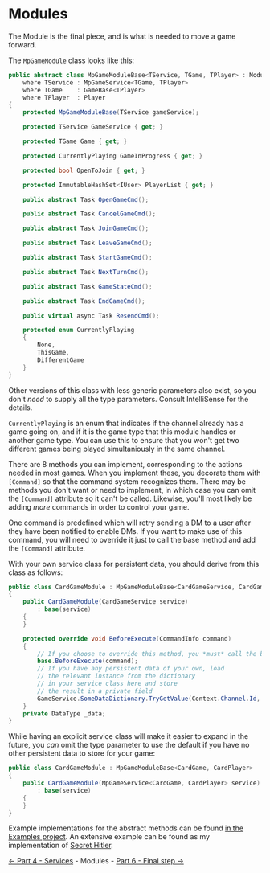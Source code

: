 ﻿Modules
=======

The Module is the final piece, and is what is needed to move a game forward.

The `MpGameModule` class looks like this:
```cs
public abstract class MpGameModuleBase<TService, TGame, TPlayer> : ModuleBase<ICommandContext>
    where TService : MpGameService<TGame, TPlayer>
    where TGame    : GameBase<TPlayer>
    where TPlayer  : Player
{
    protected MpGameModuleBase(TService gameService);

    protected TService GameService { get; }

    protected TGame Game { get; }

    protected CurrentlyPlaying GameInProgress { get; }

    protected bool OpenToJoin { get; }

    protected ImmutableHashSet<IUser> PlayerList { get; }

    public abstract Task OpenGameCmd();

    public abstract Task CancelGameCmd();

    public abstract Task JoinGameCmd();

    public abstract Task LeaveGameCmd();

    public abstract Task StartGameCmd();

    public abstract Task NextTurnCmd();

    public abstract Task GameStateCmd();

    public abstract Task EndGameCmd();

    public virtual async Task ResendCmd();

    protected enum CurrentlyPlaying
    {
        None,
        ThisGame,
        DifferentGame
    }
}
```

Other versions of this class with less generic parameters also exist,
so you don't *need* to supply all the type parameters. Consult
IntelliSense for the details.

`CurrentlyPlaying` is an enum that indicates if the channel already
has a game going on, and if it is the game type that this module handles
or another game type. You can use this to ensure that you won't get
two different games being played simultaniously in the same channel.

There are 8 methods you can implement, corresponding to the
actions needed in most games. When you implement these, you decorate them with `[Command]`
so that the command system recognizes them. There may be methods you don't want or need to
implement, in which case you can omit the `[Command]` attribute so it can't be called.
Likewise, you'll most likely be adding *more* commands in order to control your game.

One command is predefined which will retry sending a DM
to a user after they have been notified to enable DMs.
If you want to make use of this command, you will need to override
it just to call the base method and add the `[Command]` attribute.

With your own service class for persistent data, you should derive
from this class as follows:
```cs
public class CardGameModule : MpGameModuleBase<CardGameService, CardGame, CardPlayer>
{
    public CardGameModule(CardGameService service)
        : base(service)
    {
    }

    protected override void BeforeExecute(CommandInfo command)
    {
        // If you choose to override this method, you *must* call the base version first
        base.BeforeExecute(command);
        // If you have any persistent data of your own, load
        // the relevant instance from the dictionary
        // in your service class here and store
        // the result in a private field
        GameService.SomeDataDictionary.TryGetValue(Context.Channel.Id, out var _data);
    }
    private DataType _data;
}
```

While having an explicit service class will make it easier to expand in the future,
you *can* omit the type parameter to use the default if you have no other persistent
data to store for your game:
```cs
public class CardGameModule : MpGameModuleBase<CardGame, CardPlayer>
{
    public CardGameModule(MpGameService<CardGame, CardPlayer> service)
        : base(service)
    {
    }
}
```

Example implementations for the abstract methods can be found
[in the Examples project](../../../Examples/MpGame/ExampleModule.cs).
An extensive example can be found as my implementation of
[Secret Hitler](https://github.com/Joe4evr/MechHisui/tree/master/src/MechHisui.SecretHitler).

[<- Part 4 - Services](4-Services.md) - Modules - [Part 6 - Final step ->](6-FinalStep.md)
